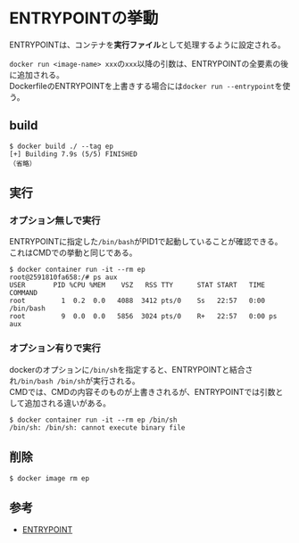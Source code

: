 # ENTRYPOINTの挙動

ENTRYPOINTは、コンテナを**実行ファイル**として処理するように設定される。

`docker run <image-name> xxx`の`xxx`以降の引数は、ENTRYPOINTの全要素の後に追加される。  
DockerfileのENTRYPOINTを上書きする場合には`docker run --entrypoint`を使う。

## build

```console
$ docker build ./ --tag ep
[+] Building 7.9s (5/5) FINISHED
（省略）
```

## 実行

### オプション無しで実行

ENTRYPOINTに指定した`/bin/bash`がPID1で起動していることが確認できる。  
これはCMDでの挙動と同じである。

```console
$ docker container run -it --rm ep
root@2591810fa658:/# ps aux
USER       PID %CPU %MEM    VSZ   RSS TTY      STAT START   TIME COMMAND
root         1  0.2  0.0   4088  3412 pts/0    Ss   22:57   0:00 /bin/bash
root         9  0.0  0.0   5856  3024 pts/0    R+   22:57   0:00 ps aux
```

### オプション有りで実行

dockerのオプションに`/bin/sh`を指定すると、ENTRYPOINTと結合され`/bin/bash /bin/sh`が実行される。  
CMDでは、CMDの内容そのものが上書きされるが、ENTRYPOINTでは引数として追加される違いがある。

```console
$ docker container run -it --rm ep /bin/sh
/bin/sh: /bin/sh: cannot execute binary file
```

## 削除

```console
$ docker image rm ep
```

## 参考

- [ENTRYPOINT](https://docs.docker.jp/engine/reference/builder.html#entrypoint)  
